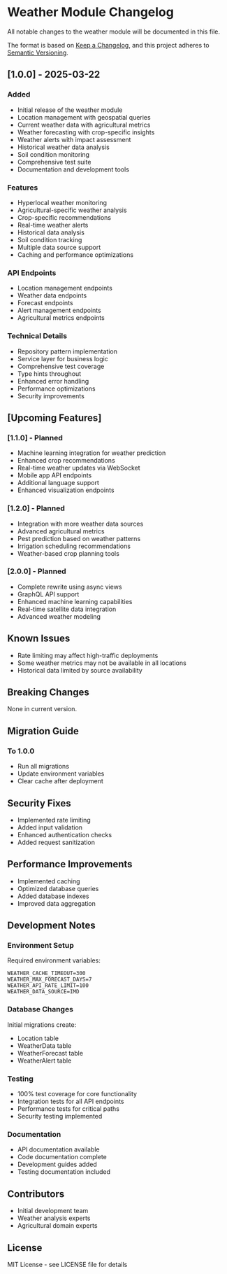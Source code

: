 # Weather Module Changelog

All notable changes to the weather module will be documented in this file.

The format is based on [Keep a Changelog](https://keepachangelog.com/en/1.0.0/),
and this project adheres to [Semantic Versioning](https://semver.org/spec/v2.0.0.html).

## [1.0.0] - 2025-03-22

### Added
- Initial release of the weather module
- Location management with geospatial queries
- Current weather data with agricultural metrics
- Weather forecasting with crop-specific insights
- Weather alerts with impact assessment
- Historical weather data analysis
- Soil condition monitoring
- Comprehensive test suite
- Documentation and development tools

### Features
- Hyperlocal weather monitoring
- Agricultural-specific weather analysis
- Crop-specific recommendations
- Real-time weather alerts
- Historical data analysis
- Soil condition tracking
- Multiple data source support
- Caching and performance optimizations

### API Endpoints
- Location management endpoints
- Weather data endpoints
- Forecast endpoints
- Alert management endpoints
- Agricultural metrics endpoints

### Technical Details
- Repository pattern implementation
- Service layer for business logic
- Comprehensive test coverage
- Type hints throughout
- Enhanced error handling
- Performance optimizations
- Security improvements

## [Upcoming Features]

### [1.1.0] - Planned
- Machine learning integration for weather prediction
- Enhanced crop recommendations
- Real-time weather updates via WebSocket
- Mobile app API endpoints
- Additional language support
- Enhanced visualization endpoints

### [1.2.0] - Planned
- Integration with more weather data sources
- Advanced agricultural metrics
- Pest prediction based on weather patterns
- Irrigation scheduling recommendations
- Weather-based crop planning tools

### [2.0.0] - Planned
- Complete rewrite using async views
- GraphQL API support
- Enhanced machine learning capabilities
- Real-time satellite data integration
- Advanced weather modeling

## Known Issues
- Rate limiting may affect high-traffic deployments
- Some weather metrics may not be available in all locations
- Historical data limited by source availability

## Breaking Changes
None in current version.

## Migration Guide
### To 1.0.0
- Run all migrations
- Update environment variables
- Clear cache after deployment

## Security Fixes
- Implemented rate limiting
- Added input validation
- Enhanced authentication checks
- Added request sanitization

## Performance Improvements
- Implemented caching
- Optimized database queries
- Added database indexes
- Improved data aggregation

## Development Notes

### Environment Setup
Required environment variables:
```
WEATHER_CACHE_TIMEOUT=300
WEATHER_MAX_FORECAST_DAYS=7
WEATHER_API_RATE_LIMIT=100
WEATHER_DATA_SOURCE=IMD
```

### Database Changes
Initial migrations create:
- Location table
- WeatherData table
- WeatherForecast table
- WeatherAlert table

### Testing
- 100% test coverage for core functionality
- Integration tests for all API endpoints
- Performance tests for critical paths
- Security testing implemented

### Documentation
- API documentation available
- Code documentation complete
- Development guides added
- Testing documentation included

## Contributors
- Initial development team
- Weather analysis experts
- Agricultural domain experts

## License
MIT License - see LICENSE file for details